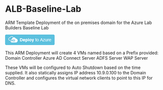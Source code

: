 # ALB-Baseline-Lab
ARM Template Deployment of the on premises domain for the Azure Lab Builders Baseline Lab




<a href="https://portal.azure.com/#create/Microsoft.Template/uri/https%3A%2F%2Fraw.githubusercontent.com%2Frandy2ner%2FALB-Baseline-Lab%2Fmaster%2FALBBaselineLab.json" target="_blank">
    <img src="https://raw.githubusercontent.com/Azure/azure-quickstart-templates/master/1-CONTRIBUTION-GUIDE/images/deploytoazure.png"/>
</a>

This ARM Deployment will create 4 VMs named based on a Prefix provided:
Domain Controller
Azure AD Connect Server
ADFS Server
WAP Server

These VMs will be configured to Auto Shutdown based on the time supplied.  It also statically assigns IP address 10.9.0.100 to the Domain Controller and configures the virtual network clients to point to this IP for DNS.
